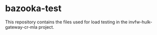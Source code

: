 # bazooka-test
This repository contains the files used for load testing in the invfw-hulk-gateway-cr-mla project.
